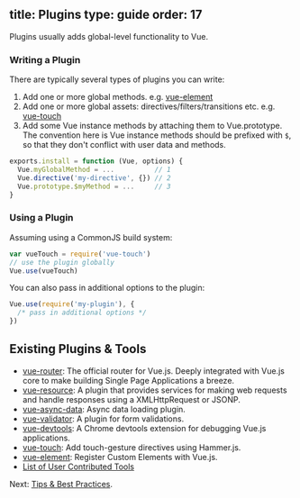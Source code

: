 title: Plugins
type: guide
order: 17
---

Plugins usually adds global-level functionality to Vue.

### Writing a Plugin

There are typically several types of plugins you can write:

1. Add one or more global methods. e.g. [vue-element](https://github.com/vuejs/vue-element)
2. Add one or more global assets: directives/filters/transitions etc. e.g. [vue-touch](https://github.com/vuejs/vue-touch)
3. Add some Vue instance methods by attaching them to Vue.prototype. The convention here is Vue instance methods should be prefixed with `$`, so that they don't conflict with user data and methods.

``` js
exports.install = function (Vue, options) {
  Vue.myGlobalMethod = ...          // 1
  Vue.directive('my-directive', {}) // 2
  Vue.prototype.$myMethod = ...     // 3
}
```

### Using a Plugin

Assuming using a CommonJS build system:
``` js
var vueTouch = require('vue-touch')
// use the plugin globally
Vue.use(vueTouch)
```

You can also pass in additional options to the plugin:

```js
Vue.use(require('my-plugin'), {
  /* pass in additional options */
})
```

## Existing Plugins & Tools

- [vue-router](https://github.com/vuejs/vue-router): The official router for Vue.js. Deeply integrated with Vue.js core to make building Single Page Applications a breeze. 
- [vue-resource](https://github.com/vuejs/vue-resource): A plugin that provides services for making web requests and handle responses using a XMLHttpRequest or JSONP.
- [vue-async-data](https://github.com/vuejs/vue-async-data): Async data loading plugin.
- [vue-validator](https://github.com/vuejs/vue-validator): A plugin for form validations.
- [vue-devtools](https://github.com/vuejs/vue-devtools): A Chrome devtools extension for debugging Vue.js applications.
- [vue-touch](https://github.com/vuejs/vue-touch): Add touch-gesture directives using Hammer.js.
- [vue-element](https://github.com/vuejs/vue-element): Register Custom Elements with Vue.js.
- [List of User Contributed Tools](https://github.com/yyx990803/vue/wiki/User-Contributed-Components-&-Tools)

Next: [Tips & Best Practices](/guide/best-practices.html).
